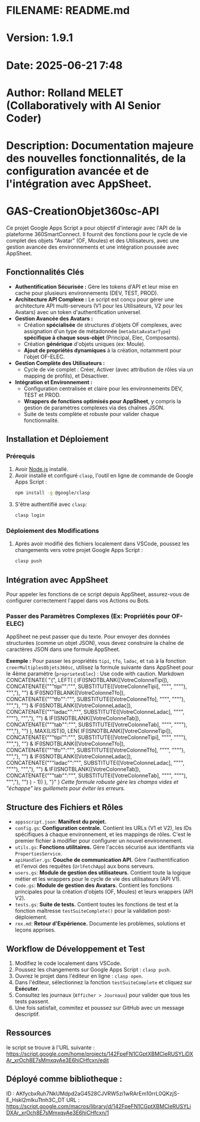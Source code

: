 # FILENAME: README.md
# Version: 1.9.1
# Date: 2025-06-21 7:48
# Author: Rolland MELET (Collaboratively with AI Senior Coder)
# Description: Documentation majeure des nouvelles fonctionnalités, de la configuration avancée et de l'intégration avec AppSheet.

# GAS-CreationObjet360sc-API

Ce projet Google Apps Script a pour objectif d'interagir avec l'API de la plateforme 360SmartConnect. Il fournit des fonctions pour le cycle de vie complet des objets "Avatar" (OF, Moules) et des Utilisateurs, avec une gestion avancée des environnements et une intégration poussée avec AppSheet.

## Fonctionnalités Clés

*   **Authentification Sécurisée :** Gère les tokens d'API et leur mise en cache pour plusieurs environnements (DEV, TEST, PROD).
*   **Architecture API Complexe :** Le script est conçu pour gérer une architecture API multi-serveurs (V1 pour les Utilisateurs, V2 pour les Avatars) avec un token d'authentification universel.
*   **Gestion Avancée des Avatars :**
    *   Création **spécialisée** de structures d'objets OF complexes, avec assignation d'un type de métadonnée (`metadataAvatarType`) **spécifique à chaque sous-objet** (Principal, Elec, Composants).
    *   Création **générique** d'objets uniques (ex: Moule).
    *   **Ajout de propriétés dynamiques** à la création, notamment pour l'objet OF-ELEC.
*   **Gestion Complète des Utilisateurs :**
    *   Cycle de vie complet : Créer, Activer (avec attribution de rôles via un mapping de profils), et Désactiver.
*   **Intégration et Environnement :**
    *   Configuration centralisée et claire pour les environnements DEV, TEST et PROD.
    *   **Wrappers de fonctions optimisés pour AppSheet**, y compris la gestion de paramètres complexes via des chaînes JSON.
    *   Suite de tests complète et robuste pour valider chaque fonctionnalité.

## Installation et Déploiement

### Prérequis
1.  Avoir [Node.js](https://nodejs.org/) installé.
2.  Avoir installé et configuré `clasp`, l'outil en ligne de commande de Google Apps Script :
    ```sh
    npm install -g @google/clasp
    ```
3.  S'être authentifié avec `clasp`:
    ```sh
    clasp login
    ```

### Déploiement des Modifications
1.  Après avoir modifié des fichiers localement dans VSCode, poussez les changements vers votre projet Google Apps Script :
    ```sh
    clasp push
    ```

## Intégration avec AppSheet

Pour appeler les fonctions de ce script depuis AppSheet, assurez-vous de configurer correctement l'appel dans vos Actions ou Bots.

### Passer des Paramètres Complexes (Ex: Propriétés pour OF-ELEC)

AppSheet ne peut passer que du texte. Pour envoyer des données structurées (comme un objet JSON), vous devez construire la chaîne de caractères JSON dans une formule AppSheet.

**Exemple :** Pour passer les propriétés `tipi`, `tfo`, `ladac`, et `tab` à la fonction `creerMultiplesObjets360sc`, utilisez la formule suivante dans AppSheet pour le 4ème paramètre (`proprietesElec`) :
Use code with caution.
Markdown
CONCATENATE(
"{",
LEFT(
(
IF(ISNOTBLANK([VotreColonneTipi]), CONCATENATE("""tipi"":""", SUBSTITUTE([VotreColonneTipi], """", """"), ""","), "") &
IF(ISNOTBLANK([VotreColonneTfo]), CONCATENATE("""tfo"":""", SUBSTITUTE([VotreColonneTfo], """", """"), ""","), "") &
IF(ISNOTBLANK([VotreColonneLadac]), CONCATENATE("""ladac"":""", SUBSTITUTE([VotreColonneLadac], """", """"), ""","), "") &
IF(ISNOTBLANK([VotreColonneTab]), CONCATENATE("""tab"":""", SUBSTITUTE([VotreColonneTab], """", """"), ""","), "")
),
MAX(LIST(0, LEN(
IF(ISNOTBLANK([VotreColonneTipi]), CONCATENATE("""tipi"":""", SUBSTITUTE([VotreColonneTipi], """", """"), ""","), "") &
IF(ISNOTBLANK([VotreColonneTfo]), CONCATENATE("""tfo"":""", SUBSTITUTE([VotreColonneTfo], """", """"), ""","), "") &
IF(ISNOTBLANK([VotreColonneLadac]), CONCATENATE("""ladac"":""", SUBSTITUTE([VotreColonneLadac], """", """"), ""","), "") &
IF(ISNOTBLANK([VotreColonneTab]), CONCATENATE("""tab"":""", SUBSTITUTE([VotreColonneTab], """", """"), ""","), "")
) - 1))
),
"}"
)
*Cette formule robuste gère les champs vides et "échappe" les guillemets pour éviter les erreurs.*

## Structure des Fichiers et Rôles

*   `appsscript.json`: **Manifest du projet.**
*   `config.gs`: **Configuration centrale.** Contient les URLs (V1 et V2), les IDs spécifiques à chaque environnement, et les mappings de rôles. C'est le premier fichier à modifier pour configurer un nouvel environnement.
*   `utils.gs`: **Fonctions utilitaires.** Gère l'accès sécurisé aux identifiants via `PropertiesService`.
*   `apiHandler.gs`: **Couche de communication API.** Gère l'authentification et l'envoi des requêtes (`UrlFetchApp`) aux bons serveurs.
*   `users.gs`: **Module de gestion des utilisateurs.** Contient toute la logique métier et les wrappers pour le cycle de vie des utilisateurs (API V1).
*   `Code.gs`: **Module de gestion des Avatars.** Contient les fonctions principales pour la création d'objets (OF, Moules) et leurs wrappers (API V2).
*   `tests.gs`: **Suite de tests.** Contient toutes les fonctions de test et la fonction maîtresse `testSuiteComplete()` pour la validation post-déploiement.
*   `rex.md`: **Retour d'Expérience.** Documente les problèmes, solutions et leçons apprises.

## Workflow de Développement et Test

1.  Modifiez le code localement dans VSCode.
2.  Poussez les changements sur Google Apps Script : `clasp push`.
3.  Ouvrez le projet dans l'éditeur en ligne : `clasp open`.
4.  Dans l'éditeur, sélectionnez la fonction `testSuiteComplete` et cliquez sur **Exécuter**.
5.  Consultez les journaux (`Afficher > Journaux`) pour valider que tous les tests passent.
6.  Une fois satisfait, commitez et poussez sur GitHub avec un message descriptif.

## Ressources
le script se trouve à l'URL suivante : 
https://script.google.com/home/projects/142FpeFN1CGptXBMCIeRUSYLiDXAr_xrOch8E7sMmxqyAe3E6hiCHfcxn/edit

## Déployé comme bibliotheque :
ID : AKfycbxRuh7NkUMdpd2aG4528CJVRW5zi1wRArEm10rrL0QKzjS-E_HskI2mIkuTtnh3C_DT
URL : https://script.google.com/macros/library/d/142FpeFN1CGptXBMCIeRUSYLiDXAr_xrOch8E7sMmxqyAe3E6hiCHfcxn/1

